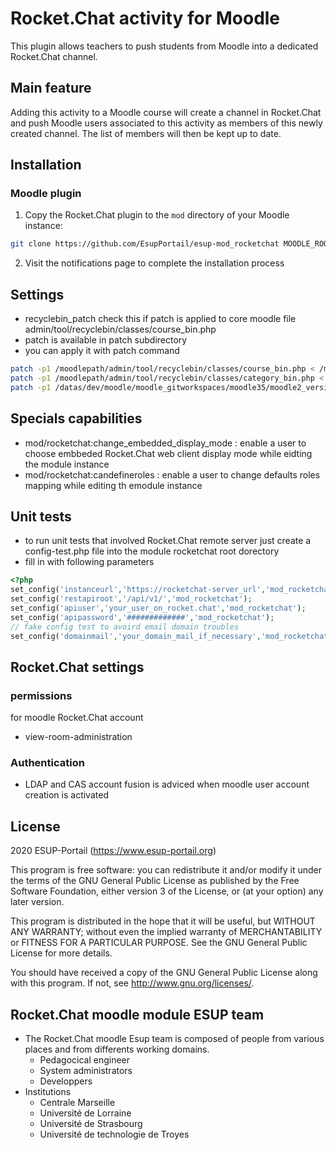 # Rocket.Chat activity for Moodle #

This plugin allows teachers to push students from Moodle into a dedicated Rocket.Chat channel.

## Main feature
Adding this activity to a Moodle course will create a channel in Rocket.Chat and push Moodle users associated to this activity as members of this newly created channel. The list of members will then be kept up to date.

## Installation

### Moodle plugin
1. Copy the Rocket.Chat plugin to the `mod` directory of your Moodle instance:

```bash
git clone https://github.com/EsupPortail/esup-mod_rocketchat MOODLE_ROOT_DIRECTORY/mod/rocketchat
```
2. Visit the notifications page to complete the installation process
## Settings
* recyclebin_patch check this if patch is applied to core moodle file admin/tool/recyclebin/classes/course_bin.php
* patch is available in patch subdirectory
* you can apply it with patch command
```bash
patch -p1 /moodlepath/admin/tool/recyclebin/classes/course_bin.php < /moodlepath/patch/admin_tool_recyclebin_classes_course_bin.patch
patch -p1 /moodlepath/admin/tool/recyclebin/classes/category_bin.php < /moodlepath/patch/admin_tool_recyclebin_classes_category_bin.patch
patch -p1 /datas/dev/moodle/moodle_gitworkspaces/moodle35/moodle2_version/user/classes/output/user_roles_editable.php  < /datas/dev/moodle/moodle_gitworkspaces/moodle35/moodle2_uds/patch/user_classes_output_user_roles_editable.patch

```

## Specials capabilities
* mod/rocketchat:change_embedded_display_mode : enable a user to choose embbeded Rocket.Chat web client display mode while eidting the module instance 
* mod/rocketchat:candefineroles : enable a user to change defaults roles mapping while editing th emodule instance
## Unit tests
* to run unit tests that involved Rocket.Chat remote server just create a config-test.php file into the module rocketchat root dorectory
* fill in with following parameters
```php
<?php
set_config('instanceurl','https://rocketchat-server_url','mod_rocketchat');
set_config('restapiroot','/api/v1/','mod_rocketchat');
set_config('apiuser','your_user_on_rocket.chat','mod_rocketchat');
set_config('apipassword','#############','mod_rocketchat');
// fake config test to avoird email domain troubles
set_config('domainmail','your_domain_mail_if_necessary','mod_rocketchat'); // Optional argument.line.

```
## Rocket.Chat settings
### permissions
for moodle Rocket.Chat account
* view-room-administration
### Authentication
* LDAP and CAS account fusion is adviced when moodle user account creation is activated

## License ##

2020 ESUP-Portail (https://www.esup-portail.org)

This program is free software: you can redistribute it and/or modify it under
the terms of the GNU General Public License as published by the Free Software
Foundation, either version 3 of the License, or (at your option) any later
version.

This program is distributed in the hope that it will be useful, but WITHOUT ANY
WARRANTY; without even the implied warranty of MERCHANTABILITY or FITNESS FOR A
PARTICULAR PURPOSE.  See the GNU General Public License for more details.

You should have received a copy of the GNU General Public License along with
this program.  If not, see <http://www.gnu.org/licenses/>.

## Rocket.Chat moodle module ESUP team
* The Rocket.Chat moodle Esup team is composed of people from various places and from differents working domains.
  * Pedagocical engineer
  * System administrators
  * Developpers
* Institutions
  * Centrale Marseille
  * Université de Lorraine
  * Université de Strasbourg
  * Université de technologie de Troyes
